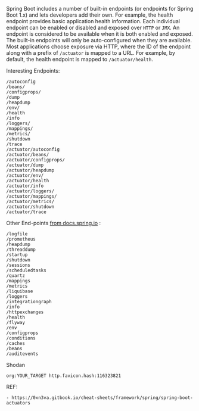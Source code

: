 Spring Boot includes a number of built-in endpoints (or endpoints for Spring Boot 1.x) and lets developers add their own. For example, the health endpoint provides basic application health information.
Each individual endpoint can be enabled or disabled and exposed over `HTTP` or `JMX`. An endpoint is considered to be available when it is both enabled and exposed. The built-in endpoints will only be auto-configured when they are available. Most applications choose exposure via HTTP, where the ID of the endpoint along with a prefix of `/actuator` is mapped to a URL. For example, by default, the health endpoint is mapped to `/actuator/health`.


Interesting Endpoints:

```
/autoconfig
/beans/
/configprops/
/dump
/heapdump
/env/
/health
/info
/loggers/
/mappings/
/metrics/
/shutdown
/trace
/actuator/autoconfig
/actuator/beans/
/actuator/configprops/
/actuator/dump
/actuator/heapdump
/actuator/env/
/actuator/health
/actuator/info
/actuator/loggers/
/actuator/mappings/
/actuator/metrics/
/actuator/shutdown
/actuator/trace
```

Other End-points [from docs.spring.io](https://docs.spring.io/spring-boot/docs/current/reference/html/actuator.html#actuator.endpoints) : 

```
/logfile
/prometheus
/heapdump
/threaddump
/startup
/shutdown
/sessions
/scheduledtasks
/quartz
/mappings
/metrics
/liquibase
/loggers
/integrationgraph
/info
/httpexchanges
/health
/flyway
/env
/configprops
/conditions
/caches
/beans
/auditevents
```

Shodan
```
org:YOUR_TARGET http.favicon.hash:116323821
```

REF:

```
- https://0xn3va.gitbook.io/cheat-sheets/framework/spring/spring-boot-actuators

```
